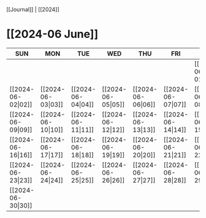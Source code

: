 [[Journal]] | [[2024]]
# [[2024-06 June]]

| SUN | MON | TUE | WED | THU | FRI | SAT |
|  ---  |  ---  |  ---  |  ---  |  ---  |  ---  |  ---  |
|    |    |    |    |    |    | [[2024-06-01\|01]] |
| [[2024-06-02\|02]] | [[2024-06-03\|03]] | [[2024-06-04\|04]] | [[2024-06-05\|05]] | [[2024-06-06\|06]] | [[2024-06-07\|07]] | [[2024-06-08\|08]] |
| [[2024-06-09\|09]] | [[2024-06-10\|10]] | [[2024-06-11\|11]] | [[2024-06-12\|12]] | [[2024-06-13\|13]] | [[2024-06-14\|14]] | [[2024-06-15\|15]] |
| [[2024-06-16\|16]] | [[2024-06-17\|17]] | [[2024-06-18\|18]] | [[2024-06-19\|19]] | [[2024-06-20\|20]] | [[2024-06-21\|21]] | [[2024-06-22\|22]] |
| [[2024-06-23\|23]] | [[2024-06-24\|24]] | [[2024-06-25\|25]] | [[2024-06-26\|26]] | [[2024-06-27\|27]] | [[2024-06-28\|28]] | [[2024-06-29\|29]] |
| [[2024-06-30\|30]] |    |    |    |    |    |    


